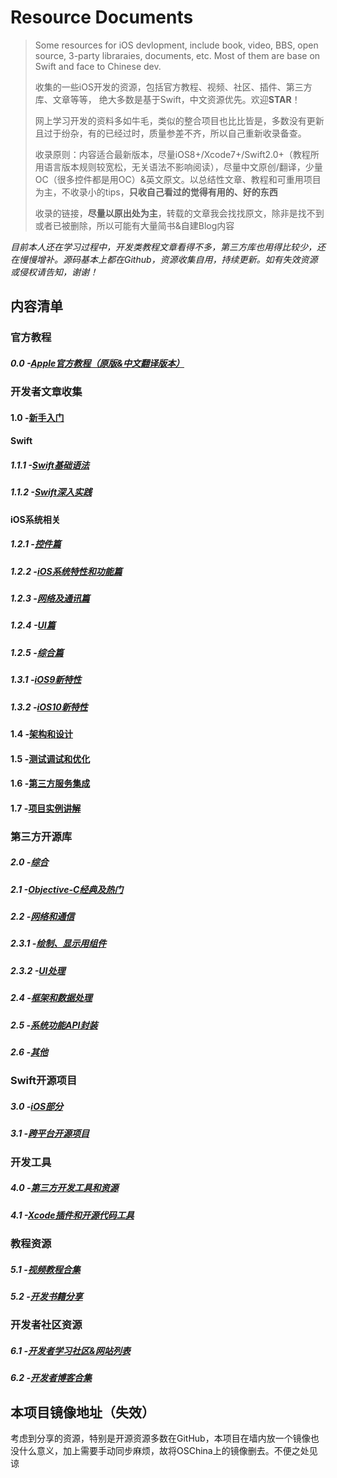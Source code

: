 # Resource Documents

> Some resources for iOS devlopment, include book, video, BBS, open source, 3-party libraraies, documents, etc. Most of them are base on Swift and face to Chinese dev.
> 
> 收集的一些iOS开发的资源，包括官方教程、视频、社区、插件、第三方库、文章等等， 绝大多数是基于Swift，中文资源优先。欢迎**STAR**！
> 
> 网上学习开发的资料多如牛毛，类似的整合项目也比比皆是，多数没有更新且过于纷杂，有的已经过时，质量参差不齐，所以自己重新收录备查。
> 
> 收录原则：内容适合最新版本，尽量iOS8+/Xcode7+/Swift2.0+（教程所用语言版本规则较宽松，无关语法不影响阅读），尽量中文原创/翻译，少量OC（很多控件都是用OC）&英文原文。以总结性文章、教程和可重用项目为主，不收录小的tips，**只收自己看过的觉得有用的、好的东西**
>  
> 收录的链接，**尽量以原出处为主**，转载的文章我会找找原文，除非是找不到或者已被删除，所以可能有大量简书&自建Blog内容

_目前本人还在学习过程中，开发类教程文章看得不多，第三方库也用得比较少，还在慢慢增补。源码基本上都在Github，资源收集自用，持续更新。如有失效资源或侵权请告知，谢谢！_

## 内容清单
### 官方教程
##### 0.0   -[Apple官方教程（原版&中文翻译版本）][1]
### 开发者文章收集
#### 1.0   -[新手入门][2]
#### Swift
##### 1.1.1 -[Swift基础语法][3]
##### 1.1.2 -[Swift深入实践][4]
#### iOS系统相关
##### 1.2.1 -[控件篇][5]
##### 1.2.2 -[iOS系统特性和功能篇][6]
##### 1.2.3 -[网络及通讯篇][7]
##### 1.2.4 -[UI篇][8]
##### 1.2.5 -[综合篇][9]
##### 1.3.1 -[iOS9新特性][10]
##### 1.3.2 -[iOS10新特性][11]
#### 1.4   -[架构和设计][12]
#### 1.5   -[测试调试和优化][13]
#### 1.6   -[第三方服务集成][14]
#### 1.7   -[项目实例讲解][15]
### 第三方开源库
##### 2.0   -[综合][16]
##### 2.1   -[Objective-C经典及热门][17]
##### 2.2   -[网络和通信][18]
##### 2.3.1 -[绘制、显示用组件][19]
##### 2.3.2 -[UI处理][20]
##### 2.4   -[框架和数据处理][21]
##### 2.5   -[系统功能API封装][22]
##### 2.6   -[其他][23]
### Swift开源项目
##### 3.0   -[iOS部分][24]
##### 3.1   -[跨平台开源项目][25]
### 开发工具
##### 4.0   -[第三方开发工具和资源][26]
##### 4.1   -[Xcode插件和开源代码工具][27]
### 教程资源
##### 5.1   -[视频教程合集][28]
##### 5.2   -[开发书籍分享][29]
### 开发者社区资源
##### 6.1   -[开发者学习社区&网站列表][30]
##### 6.2   -[开发者博客合集][31]

## 本项目镜像地址（失效）
考虑到分享的资源，特别是开源资源多数在GitHub，本项目在墙内放一个镜像也没什么意义，加上需要手动同步麻烦，故将OSChina上的镜像删去。不便之处见谅

[1]:	0.0fromApple.md
[2]:	1.0newer.md
[3]:	1.1.1swiftBase.md
[4]:	1.1.2swiftMore.md
[5]:	1.2.1widget.md
[6]:	1.2.2iosFunction.md
[7]:	1.2.3network.md
[8]:	1.2.4UI.md
[9]:	1.2.5comprehensive.md
[10]:	1.3.1iOS9.md
[11]:	1.3.2iOS10.md
[12]:	1.4design.md
[13]:	1.5debug.md
[14]:	1.6integration.md
[15]:	1.7project.md
[16]:	2.0thirdLib.md
[17]:	2.1ocLib.md
[18]:	2.2libnet.md
[19]:	2.3.1UIwidget.md
[20]:	2.3.2libui.md
[21]:	2.4libframework.md
[22]:	2.5libos.md
[23]:	2.6libother.md
[24]:	3.0SwiftProject.md
[25]:	3.1SwiftProjectOther.md
[26]:	4.0ToolAndRes.md
[27]:	4.1Xcode.md
[28]:	5.1Video.md
[29]:	5.2books.md
[30]:	6.1bbs.md
[31]:	6.2blog.md